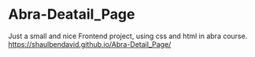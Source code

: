 # Abra-Deatail_Page
Just a small and nice Frontend project, using css and html in abra course.
https://shaulbendavid.github.io/Abra-Detail_Page/

